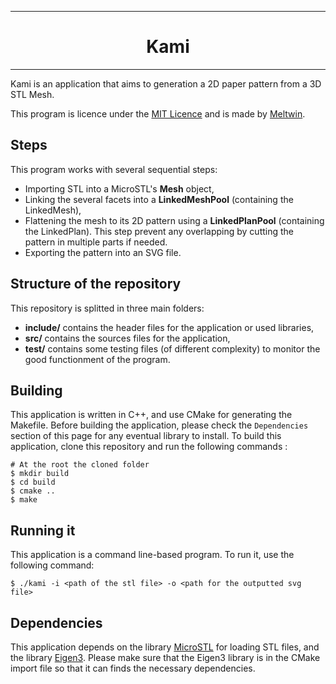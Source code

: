 ***

<h1 style="text-align: center"> Kami </h1> 

***

Kami is an application that aims to generation a 2D paper pattern from a 3D STL Mesh.

This program is licence under the [MIT Licence](./LICENCE) and is made by [Meltwin](https://github.com/Meltwin).

## Steps

This program works with several sequential steps:

- Importing STL into a MicroSTL's **Mesh** object,
- Linking the several facets into a **LinkedMeshPool** (containing the LinkedMesh),
- Flattening the mesh to its 2D pattern using a **LinkedPlanPool** (containing the LinkedPlan). This step prevent any overlapping by cutting the pattern in multiple parts if needed.
- Exporting the pattern into an SVG file.

## Structure of the repository

This repository is splitted in three main folders:

- **include/** contains the header files for the application or used libraries,
- **src/** contains the sources files for the application,
- **test/** contains some testing files (of different complexity) to monitor the good functionment of the program.

## Building

This application is written in C++, and use CMake for generating the Makefile. Before building the application, please check the `Dependencies` section of this page for any eventual library to install. To build this application, clone this repository and run the following commands :

```shell
# At the root the cloned folder
$ mkdir build
$ cd build
$ cmake ..
$ make
```

## Running it

This application is a command line-based program. To run it, use the following command:

```
$ ./kami -i <path of the stl file> -o <path for the outputted svg file>
```

## Dependencies

This application depends on the library [MicroSTL](https://github.com/cry-inc/microstl) for loading STL files, and the library [Eigen3](https://gitlab.com/libeigen/eigen). Please make sure that the Eigen3 library is in the CMake import file so that it can finds the necessary dependencies.

